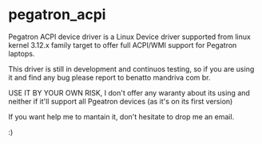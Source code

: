 pegatron_acpi
=============

Pegatron ACPI device driver is a Linux Device driver supported from linux kernel 3.12.x family
target to offer full ACPI/WMI support for Pegatron laptops.

This driver is still in development and continuos testing, so if you are using it and find any bug please report
to benatto <at> mandriva <dot> com <dot> br. 

USE IT BY YOUR OWN RISK, I don't offer any waranty about its using and neither if it'll support all Pgeatron devices
(as it's on its first version)

If you want help me to mantain it, don't hesitate to drop me an email.

:)

